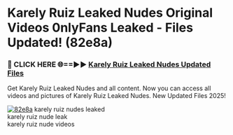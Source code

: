 # Karely Ruiz Leaked Nudes Original Videos 0nlyFans Leaked - Files Updated! (82e8a)

<h3>🔴 CLICK HERE 🌐==►► <a href="https://tinyurl.com/4mcuefdz" rel="nofollow">Karely Ruiz Leaked Nudes Updated Files</a></h3>

Get Karely Ruiz Leaked Nudes and all content. Now you can access all videos and pictures of Karely Ruiz Leaked Nudes. New Updated Files 2025!

[![82e8a](https://i.imgur.com/StAQSOY.gif)](https://tinyurl.com/4mcuefdz)
karely ruiz nudes leaked<br>
karely ruiz nude leak<br>
karely ruiz nude videos